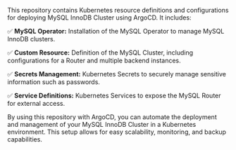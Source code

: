 This repository contains Kubernetes resource definitions and configurations for deploying MySQL InnoDB Cluster using ArgoCD. It includes:

✅ **MySQL Operator:** Installation of the MySQL Operator to manage MySQL InnoDB clusters.

✅ **Custom Resource:** Definition of the MySQL Cluster, including configurations for a Router and multiple backend instances.

✅ **Secrets Management:** Kubernetes Secrets to securely manage sensitive information such as passwords.

✅ **Service Definitions:** Kubernetes Services to expose the MySQL Router for external access.

By using this repository with ArgoCD, you can automate the deployment and management of your MySQL InnoDB Cluster in a Kubernetes environment. This setup allows for easy scalability, monitoring, and backup capabilities.
